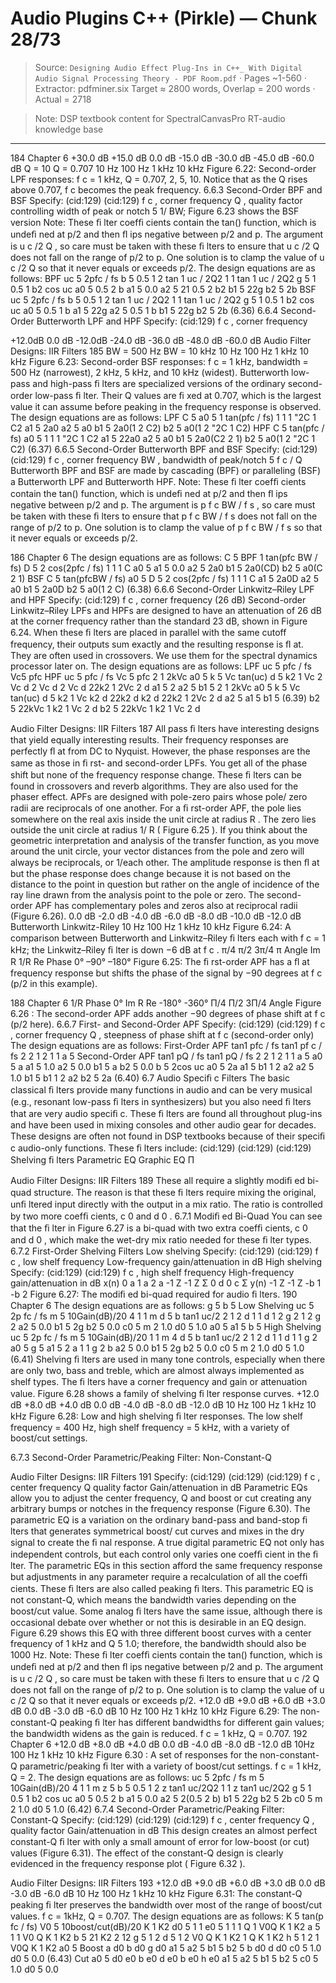 # Audio Plugins C++ (Pirkle) — Chunk 28/73

> Source: `Designing Audio Effect Plug-Ins in C++_ With Digital Audio Signal Processing Theory - PDF Room.pdf` · Pages ~1-560 · Extractor: pdfminer.six
> Target ≈ 2800 words, Overlap = 200 words · Actual = 2718

> Note: DSP textbook content for SpectralCanvasPro RT-audio knowledge base

---
184  Chapter 6
+30.0 dB
+15.0 dB
0.0 dB
-15.0 dB
-30.0 dB
-45.0 dB
-60.0 dB
Q = 10
Q = 0.707
10 Hz
100 Hz
1 kHz
10 kHz
 Figure 6.22:    Second-order LPF responses:  f  c  = 1 kHz,  Q  = 0.707, 2, 5, 10.
Notice that as the  Q  rises above 0.707,  f  c  becomes the peak frequency.
   6.6.3  Second-Order BPF and BSF
 Specify:
(cid:129)
(cid:129)
    f  c , corner frequency
    Q , quality factor controlling width of peak or notch 5 1/ BW; Figure 6.23 shows the BSF
version
 Note: These ﬁ lter coefﬁ cients contain the tan() function, which is undeﬁ ned at p/2 and then
ﬂ ips negative between p/2 and p. The argument is u c /2 Q , so care must be taken with these
ﬁ lters to ensure that u c /2 Q  does not fall on the range of p/2 to p. One solution is to clamp the
value of u c /2 Q  so that it never equals or exceeds p/2.
 The design equations are as follows:
                BPF
uc 5 2pfc / fs
b 5 0.5
1 2 tan 1 uc /  2Q2
1 1 tan 1 uc /  2Q2
g 5 1 0.5 1 b2 cos uc
a0 5 0.5 2 b
a1 5 0.0
a2 5 21 0.5 2 b2
b1 5 22g
b2 5 2b
                 BSF
uc 5 2pfc / fs
 b 5 0.5
1 2 tan 1 uc /  2Q2
1 1 tan 1 uc /  2Q2
 g 5 1 0.5 1 b2 cos uc
a0 5 0.5 1 b
a1 5 22g
a2 5 0.5 1 b
b1 5 22g
b2 5 2b
(6.36)
   6.6.4  Second-Order Butterworth LPF and HPF
 Specify:
(cid:129)
    f  c , corner frequency

+12.0dB
0.0 dB
-12.0dB
-24.0 dB
-36.0 dB
-48.0 dB
-60.0 dB
Audio Filter Designs: IIR Filters  185
BW =  500  Hz
BW = 10 kHz
10 Hz
100 Hz
1 kHz
10 kHz
 Figure 6.23:    Second-order BSF responses:  f  c  = 1 kHz, bandwidth = 500 Hz (narrowest),
2 kHz, 5 kHz, and 10 kHz (widest).
 Butterworth low-pass and high-pass ﬁ lters are specialized versions of the ordinary second-
order low-pass ﬁ lter. Their  Q  values are ﬁ xed at 0.707, which is the largest value it can
assume before peaking in the frequency response is observed.
 The design equations are as follows:
          LPF
 C 5
a0 5
1
 tan(pfc / fs)
1
1 1 "2C 1 C2
a1 5 2a0
a2 5 a0
b1 5 2a0(1 2 C2)
b2 5 a0(1 2 "2C 1 C2)
          HPF
 C 5  tan(pfc / fs)
a0 5
1
1 1 "2C 1 C2
a1 5 22a0
a2 5 a0
b1 5 2a0(C2 2 1)
b2 5 a0(1 2 "2C 1 C2)
(6.37)
   6.6.5  Second-Order Butterworth BPF and BSF
 Specify:
(cid:129)
(cid:129)
    f  c , corner frequency
    BW , bandwidth of peak/notch 5  f  c / Q
 Butterworth BPF and BSF are made by cascading (BPF) or paralleling (BSF) a Butterworth
LPF and Butterworth HPF.
 Note: These ﬁ lter coefﬁ cients contain the tan() function, which is undeﬁ ned at p/2 and then
ﬂ ips negative between p/2 and p. The argument is p f  c  BW / f  s , so care must be taken with these
ﬁ lters to ensure that p f  c  BW / f  s  does not fall on the range of p/2 to p. One solution is to clamp
the value of p f  c  BW / f  s  so that it never equals or exceeds p/2.

186  Chapter 6
 The design equations are as follows:
C 5
               BPF
1
 tan(pfc BW / fs)
D 5 2 cos(2pfc /  fs)
1
1 1 C
a0 5
a1 5 0.0
a2 5 2a0
b1 5 2a0(CD)
b2 5 a0(C 2 1)
             BSF
C 5  tan(pfcBW / fs)
a0 5
D 5 2 cos(2pfc /  fs)
1
1 1 C
a1 5 2a0D
a2 5 a0
b1 5 2a0D
b2 5 a0(1 2 C)
(6.38)
   6.6.6  Second-Order Linkwitz–Riley LPF and HPF
 Specify:
(cid:129)
    f  c , corner frequency (26 dB)
 Second-order Linkwitz–Riley LPFs and HPFs are designed to have an attenuation of 26 dB
at the corner frequency rather than the standard 23 dB, shown in Figure 6.24. When these
ﬁ lters are placed in parallel with the same cutoff frequency, their outputs sum exactly and
the resulting response is ﬂ at. They are often used in crossovers. We use them for the spectral
dynamics processor later on.
 The design equations are as follows:
    LPF
uc 5 pfc  /  fs
Vc5 pfc
     HPF
uc 5 pfc /  fs
Vc 5 pfc
2 1 2kVc
a0 5
k 5
Vc
 tan(uc)
d 5 k2 1 Vc
2
Vc
d
2
Vc
d
2
Vc
d
22k2 1 2Vc
2
d
a1 5 2
a2 5
b1 5
2 1 2kVc
a0 5
k 5
Vc
 tan(uc)
d 5 k2 1 Vc
k2
d
22k2
d
k2
d
22k2 1 2Vc
2
d
a2 5
a1 5
b1 5
(6.39)
b2 5
22kVc 1 k2 1 Vc
2
d
b2 5
22kVc 1 k2 1 Vc
2
d

Audio Filter Designs: IIR Filters  187
 All pass ﬁ lters have interesting designs that yield equally interesting results. Their frequency
responses are perfectly ﬂ at from DC to Nyquist. However, the phase responses are the
same as those in ﬁ rst- and second-order LPFs. You get all of the phase shift but none of the
frequency response change. These ﬁ lters can be found in crossovers and reverb algorithms.
They are also used for the phaser effect. APFs are designed with pole-zero pairs whose pole/
zero radii are reciprocals of one another. For a ﬁ rst-order APF, the pole lies somewhere on the
real axis inside the unit circle at radius  R . The zero lies outside the unit circle at radius 1/ R
( Figure 6.25 ).
 If you think about the geometric interpretation and analysis of the transfer function, as you
move around the unit circle, your vector distances from the pole and zero will always be
reciprocals, or 1/each other. The amplitude response is then ﬂ at but the phase response does
change because it is not based on the distance to the point in question but rather on the angle
of incidence of the ray line drawn from the analysis point to the pole or zero. The second-
order APF has complementary poles and zeros also at reciprocal radii (Figure 6.26).
0.0  dB
-2.0  dB
-4.0  dB
-6.0  dB
-8.0  dB
-10.0  dB
-12.0  dB
Butterworth
Linkwitz-Riley
10 Hz
100 Hz
1 kHz
10  kHz
 Figure 6.24:    A comparison between Butterworth and Linkwitz–Riley ﬁ lters
each with  f c = 1 kHz; the Linkwitz–Riley ﬁ lter is down −6 dB at  f  c .
π/4
π/2
3π/4
π
Angle
Im
R
1/R
Re
Phase
0°
–90°
–180°
 Figure 6.25:    The ﬁ rst-order APF has a ﬂ at frequency response but shifts
the phase of the signal by −90 degrees at  f  c  (p/2 in this example).

188  Chapter 6
1/R
Phase
0°
Im
R
Re
-180°
-360°
Π/4
Π/2
3Π/4
Angle
 Figure 6.26 :    The second-order APF adds another −90 degrees of phase shift at  f  c  (p/2 here).
   6.6.7  First- and Second-Order APF
 Specify:
(cid:129)
(cid:129)
    f  c , corner frequency
    Q , steepness of phase shift at  f  c  (second-order only)
 The design equations are as follows:
     First-Order APF
 tan1 pfc / fs
 tan1 pf
c / fs
2 2 1
2 1 1
a 5
    Second-Order APF
 tan1 pQ / fs
 tan1 pQ / fs
2 2 1
2 1 1
  a 5
a0 5 a
a1 5 1.0
a2 5 0.0
b1 5 a
b2 5 0.0
   b 5 2cos uc
 a0 5 2a
 a1 5 b1 1 2 a2
a2 5 1.0
 b1 5 b1 1 2 a2
 b2 5 2a
(6.40)
    6.7    Audio Speciﬁ c Filters
 The basic classical ﬁ lters provide many functions in audio and can be very musical
(e.g., resonant low-pass ﬁ lters in synthesizers) but you also need ﬁ lters that are very audio
speciﬁ c. These ﬁ lters are found all throughout plug-ins and have been used in mixing
consoles and other audio gear for decades. These designs are often not found in DSP
textbooks because of their speciﬁ c audio-only functions. These ﬁ lters include:
(cid:129)
(cid:129)
(cid:129)
   Shelving ﬁ lters
   Parametric EQ
   Graphic EQ
Π

Audio Filter Designs: IIR Filters  189
 These all require a slightly modiﬁ ed bi-quad structure. The reason is that these ﬁ lters require
mixing the original, unﬁ ltered input directly with the output in a mix ratio. The ratio is
controlled by two more coefﬁ cients, c 0  and d 0  .
  6.7.1  Modiﬁ ed Bi-Quad
 You can see that the ﬁ lter in  Figure 6.27  is a bi-quad with two extra coefﬁ cients, c 0  and d 0 ,
which make the wet-dry mix ratio needed for these ﬁ lter types.
   6.7.2  First-Order Shelving Filters
  Low shelving
 Specify:
(cid:129)
(cid:129)
    f  c , low shelf frequency
   Low-frequency  gain/attenuation in dB
   High shelving
 Specify:
(cid:129)
(cid:129)
    f  c , high shelf frequency
   High-frequency  gain/attenuation in dB
x(n)
0 a
1 a
2 a
-1
Z
-1
Z
Σ
0 d
0 c
Σ
y(n)
-1
Z
-1
Z
-b
1
-b
2
 Figure 6.27:    The modiﬁ ed bi-quad required for audio ﬁ lters.
190  Chapter 6
 The design equations are as follows:
 g 5
 b 5
   Low Shelving
uc 5 2p fc / fs
 m 5 10Gain(dB)/20
4
1 1 m
 d 5 b tan1 uc/2 2
1 2 d
1 1 d
1 2 g
2
1 2 g
2
a2 5 0.0
b1 5 2g
b2 5 0.0
c0 5 m 2 1.0
d0 5 1.0
a0 5
a1 5
 b 5
    High Shelving
uc 5 2p fc / fs
 m 5 10Gain(dB)/20
1 1 m
4
 d 5 b tan1 uc/2 2
1 2 d
1 1 d
1 1 g
2
a0 5
 g 5
a1 5 2 a
1 1 g
2
b
a2 5 0.0
b1 5 2g
b2 5 0.0
c0 5 m 2 1.0
d0 5 1.0
(6.41)
 Shelving ﬁ lters are used in many tone controls, especially when there are only two, bass
and treble, which are almost always implemented as shelf types. The ﬁ lters have a corner
frequency and gain or attenuation value.  Figure 6.28  shows a family of shelving ﬁ lter
response curves.
+12.0 dB
+8.0 dB
+4.0 dB
0.0  dB
-4.0 dB
-8.0 dB
-12.0 dB
10 Hz
100 Hz
1 kHz
10 kHz
 Figure 6.28:    Low and high shelving ﬁ lter responses. The low shelf frequency = 400 Hz,
high shelf frequency = 5 kHz, with a variety of boost/cut settings.

6.7.3  Second-Order Parametric/Peaking Filter: Non-Constant-Q

Audio Filter Designs: IIR Filters  191
 Specify:
(cid:129)
(cid:129)
(cid:129)
    f  c , center frequency
    Q  quality factor
   Gain/attenuation in dB
 Parametric EQs allow you to adjust the center frequency,  Q  and boost or cut creating any
arbitrary bumps or notches in the frequency response (Figure 6.30). The parametric EQ is a
variation on the ordinary band-pass and band-stop ﬁ lters that generates symmetrical boost/
cut curves and mixes in the dry signal to create the ﬁ nal response. A true digital parametric
EQ not only has independent controls, but each control only varies one coefﬁ cient in the
ﬁ lter. The parametric EQs in this section afford the same frequency response but adjustments
in any parameter require a recalculation of all the coefﬁ cients. These ﬁ lters are also called
peaking ﬁ lters.
 This parametric EQ is not constant-Q, which means the bandwidth varies depending on the
boost/cut value. Some analog ﬁ lters have the same issue, although there is occasional debate
over whether or not this is desirable in an EQ design.  Figure 6.29  shows this EQ with three
different boost curves with a center frequency of 1 kHz and  Q  5 1.0; therefore, the bandwidth
should also be 1000 Hz.
 Note: These ﬁ lter coefﬁ cients contain the tan() function, which is undeﬁ ned at p/2 and then
ﬂ ips negative between p/2 and p. The argument is u c /2 Q , so care must be taken with these
ﬁ lters to ensure that u c /2 Q  does not fall on the range of p/2 to p. One solution is to clamp the
value of u c /2 Q  so that it never equals or exceeds p/2.
+12.0  dB
+9.0  dB
+6.0  dB
+3.0  dB
0.0  dB
-3.0  dB
-6.0  dB
10 Hz
100 Hz
1 kHz
10 kHz
 Figure 6.29:    The non-constant-Q peaking ﬁ lter has different bandwidths for
different gain values; the bandwidth widens as the gain is reduced.
  f  c  = 1 kHz,  Q  = 0.707.
192  Chapter 6
+12.0  dB
+8.0
dB
+4.0
dB
0.0
dB
-4.0
dB
-8.0
dB
-12.0
dB
10Hz
100 Hz
1 kHz
10 kHz
 Figure 6.30 :    A set of responses for the non-constant-Q parametric/peaking
ﬁ lter with a variety of boost/cut settings.  f  c  = 1 kHz,  Q  = 2.
 The design equations are as follows:
uc 5 2pfc /  fs
 m 5 10Gain(dB)/20
4
1 1 m
 z 5
 b 5 0.5
1 2 z tan1 uc/2Q2
1 1 z tan1 uc/2Q2
 g 5 1 0.5 1 b2 cos uc
a0 5 0.5 2 b
a1 5 0.0
a2 5 2(0.5 2 b)
b1 5 22g
b2 5 2b
c0 5 m 2 1.0
d0 5 1.0
(6.42)
   6.7.4  Second-Order Parametric/Peaking Filter: Constant-Q
 Specify:
(cid:129)
(cid:129)
(cid:129)
    f  c , center frequency
    Q , quality factor
   Gain/attenuation in dB
 This design creates an almost perfect constant-Q ﬁ lter with only a small amount of error
for low-boost (or cut) values (Figure 6.31). The effect of the constant-Q design is clearly
evidenced in the frequency response plot ( Figure 6.32 ).

Audio Filter Designs: IIR Filters  193
+12.0 dB
+9.0
dB
+6.0
dB
+3.0
dB
0.0
dB
-3.0
dB
-6.0
dB
10 Hz
100 Hz
1 kHz
10 kHz
 Figure 6.31:    The constant-Q peaking ﬁ lter preserves the bandwidth over most
of the range of boost/cut values.  f  c  = 1kHz,  Q  = 0.707.
 The design equations are as follows:
 K 5  tan(p fc /  fs)
V0 5 10boost/cut(dB)/20
K 1 K2
 d0 5 1 1
  e0 5 1 1
1
Q
1
V0Q
K 1 K2
a 5 1 1
V0
Q
K 1 K2
b 5 21 K2 2 12
g 5 1 2
d 5 1 2
V0
Q
K 1 K2
1
Q
K 1 K2
h 5 1 2
1
V0Q
K 1 K2
a0 5
Boost
a
d0
b
d0
g
d0
a1 5
a2 5
b1 5
b2 5
b
d0
d
d0
c0 5 1.0
d0 5 0.0
(6.43)
Cut
a0  5
d0
e0
b
e0
d
e0
b
e0
h
e0
a1 5
a2 5
b1 5
b2 5
c0 5 1.0
d0 5 0.0
